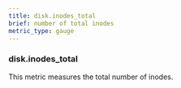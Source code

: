 ```yaml
---
title: disk.inodes_total
brief: number of total inodes
metric_type: gauge
---
```

### disk.inodes_total

This metric measures the total number of inodes.
